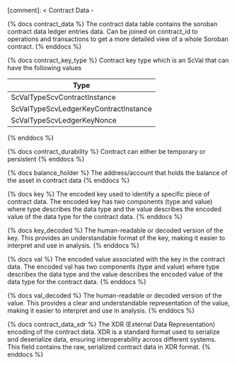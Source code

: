 [comment]: < Contract Data -

{% docs contract_data %}
The contract data table contains the soroban contract data ledger entries data. Can be joined on contract_id to operations and transactions to get a more detailed view of a whole Soroban contract.
{% enddocs %}

{% docs contract_key_type %}
Contract key type which is an ScVal that can have the following values

| Type                                  |
| ------------------------------------- |
| ScValTypeScvContractInstance          |
| ScValTypeScvLedgerKeyContractInstance |
| ScValTypeScvLedgerKeyNonce            |

{% enddocs %}

{% docs contract_durability %}
Contract can either be temporary or persistent
{% enddocs %}

{% docs balance_holder %}
The address/account that holds the balance of the asset in contract data
{% enddocs %}

{% docs key %}
The encoded key used to identify a specific piece of contract data. The encoded key has two components (type and value) where type describes the data type and the value describes the encoded value of the data type for the contract data.
{% enddocs %}

{% docs key_decoded %}
The human-readable or decoded version of the key. This provides an understandable format of the key, making it easier to interpret and use in analysis.
{% enddocs %}

{% docs val %}
The encoded value associated with the key in the contract data. The encoded val has two components (type and value) where type describes the data type and the value describes the encoded value of the data type for the contract data.
{% enddocs %}

{% docs val_decoded %}
The human-readable or decoded version of the value. This provides a clear and understandable representation of the value, making it easier to interpret and use in analysis.
{% enddocs %}

{% docs contract_data_xdr %}
The XDR (External Data Representation) encoding of the contract data. XDR is a standard format used to serialize and deserialize data, ensuring interoperability across different systems. This field contains the raw, serialized contract data in XDR format.
{% enddocs %}
